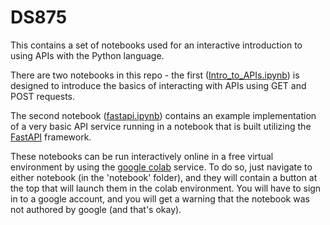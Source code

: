 # DS875

<!--- [![Binder](https://mybinder.org/badge_logo.svg)](https://mybinder.org/v2/gh/blue442/DS875/HEAD) -->

This contains a set of notebooks used for an interactive introduction to using APIs with the Python language. 

There are two notebooks in this repo - the first ([Intro_to_APIs.ipynb](https://github.com/blue442/DS875/blob/main/Intro_to_APIs.ipynb)) is designed to introduce the basics of interacting with APIs using GET and POST requests.

The second notebook ([fastapi.ipynb](https://github.com/blue442/DS875/blob/main/fastapi.ipynb)) contains an example implementation of a very basic API service running in a notebook that is built utilizing the [FastAPI](https://fastapi.tiangolo.com/) framework.

<!--- These notebooks can be run using the [Binder](https://mybinder.org/) service by clicking on the Binder button located at the top of this readme, or if you navigate to either notebook they will contain a button at the top to launch using the [google colab](https://colab.research.google.com/) service. -->

These notebooks can be run interactively online in a free virtual environment by using the [google colab](https://colab.research.google.com/) service. To do so, just navigate to either notebook (in the 'notebook' folder),  and they will contain a button at the top that will launch them in the colab environment. You will have to sign in to a google account, and you will get a warning that the notebook was not authored by google (and that's okay).
